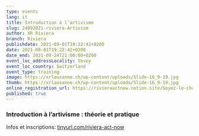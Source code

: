 ```yaml
---
type: events
lang: it
title: Introduction à l’artivisme
slug: 24092021-riviera-Artivism
author: XR Riviera
branch: Riviera
publishdate: 2021-09-01T19:22:42+0200
date: 2021-09-01T19:22:42+0200
date_end: 2021-09-24T21:00:00+0200
event_loc_addressLocality: Vevey
event_loc_country: Switzerland
event_type: training
image: https://xrlausanne.ch/wp-content/uploads/Slide-16_9-19.jpg
thumb: https://xrlausanne.ch/wp-content/uploads/Slide-16_9-19.jpg
online_registration_url: https://rivieraactnow.notion.site/Soyez-le-changement-09402a28bd774b00aa6b4a426fce416e
published: true
---
```

### Introduction à l’artivisme : théorie et pratique

Infos et inscriptions: [tinyurl.com/riviera-act-now](https://tinyurl.com/riviera-act-now?fbclid=IwAR2JcD_PLW71JtjQT7KVBNu5b2byd3u6QQUAm1eGjZlvEQm9RkSEcnh1f5k)